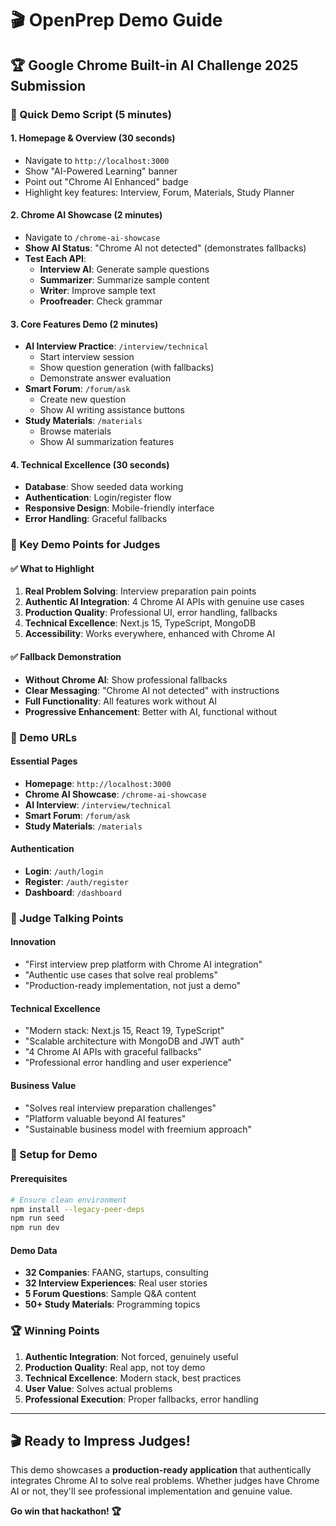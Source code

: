 # 🎬 OpenPrep Demo Guide

## 🏆 **Google Chrome Built-in AI Challenge 2025 Submission**

### **🎯 Quick Demo Script (5 minutes)**

#### **1. Homepage & Overview (30 seconds)**
- Navigate to `http://localhost:3000`
- Show "AI-Powered Learning" banner
- Point out "Chrome AI Enhanced" badge
- Highlight key features: Interview, Forum, Materials, Study Planner

#### **2. Chrome AI Showcase (2 minutes)**
- Navigate to `/chrome-ai-showcase`
- **Show AI Status**: "Chrome AI not detected" (demonstrates fallbacks)
- **Test Each API**:
  - **Interview AI**: Generate sample questions
  - **Summarizer**: Summarize sample content
  - **Writer**: Improve sample text
  - **Proofreader**: Check grammar

#### **3. Core Features Demo (2 minutes)**
- **AI Interview Practice**: `/interview/technical`
  - Start interview session
  - Show question generation (with fallbacks)
  - Demonstrate answer evaluation
- **Smart Forum**: `/forum/ask`
  - Create new question
  - Show AI writing assistance buttons
- **Study Materials**: `/materials`
  - Browse materials
  - Show AI summarization features

#### **4. Technical Excellence (30 seconds)**
- **Database**: Show seeded data working
- **Authentication**: Login/register flow
- **Responsive Design**: Mobile-friendly interface
- **Error Handling**: Graceful fallbacks

### **🎥 Key Demo Points for Judges**

#### **✅ What to Highlight**
1. **Real Problem Solving**: Interview preparation pain points
2. **Authentic AI Integration**: 4 Chrome AI APIs with genuine use cases
3. **Production Quality**: Professional UI, error handling, fallbacks
4. **Technical Excellence**: Next.js 15, TypeScript, MongoDB
5. **Accessibility**: Works everywhere, enhanced with Chrome AI

#### **✅ Fallback Demonstration**
- **Without Chrome AI**: Show professional fallbacks
- **Clear Messaging**: "Chrome AI not detected" with instructions
- **Full Functionality**: All features work without AI
- **Progressive Enhancement**: Better with AI, functional without

### **🚀 Demo URLs**

#### **Essential Pages**
- **Homepage**: `http://localhost:3000`
- **Chrome AI Showcase**: `/chrome-ai-showcase`
- **AI Interview**: `/interview/technical`
- **Smart Forum**: `/forum/ask`
- **Study Materials**: `/materials`

#### **Authentication**
- **Login**: `/auth/login`
- **Register**: `/auth/register`
- **Dashboard**: `/dashboard`

### **🎯 Judge Talking Points**

#### **Innovation**
- "First interview prep platform with Chrome AI integration"
- "Authentic use cases that solve real problems"
- "Production-ready implementation, not just a demo"

#### **Technical Excellence**
- "Modern stack: Next.js 15, React 19, TypeScript"
- "Scalable architecture with MongoDB and JWT auth"
- "4 Chrome AI APIs with graceful fallbacks"
- "Professional error handling and user experience"

#### **Business Value**
- "Solves real interview preparation challenges"
- "Platform valuable beyond AI features"
- "Sustainable business model with freemium approach"

### **🔧 Setup for Demo**

#### **Prerequisites**
```bash
# Ensure clean environment
npm install --legacy-peer-deps
npm run seed
npm run dev
```

#### **Demo Data**
- **32 Companies**: FAANG, startups, consulting
- **32 Interview Experiences**: Real user stories
- **5 Forum Questions**: Sample Q&A content
- **50+ Study Materials**: Programming topics

### **🏆 Winning Points**

1. **Authentic Integration**: Not forced, genuinely useful
2. **Production Quality**: Real app, not toy demo
3. **Technical Excellence**: Modern stack, best practices
4. **User Value**: Solves actual problems
5. **Professional Execution**: Proper fallbacks, error handling

---

## 🎬 **Ready to Impress Judges!**

This demo showcases a **production-ready application** that authentically integrates Chrome AI to solve real problems. Whether judges have Chrome AI or not, they'll see professional implementation and genuine value.

**Go win that hackathon! 🏆**